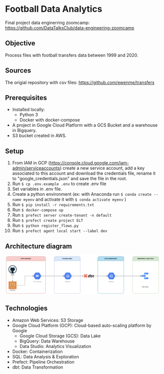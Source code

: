# Football Data Analytics

Final project data enginerring zoomcamp: https://github.com/DataTalksClub/data-engineering-zoomcamp

## Objective
Process files with football transfers data between 1999 and 2020.

## Sources
The origial repository with csv files: https://github.com/ewenme/transfers 

## Prerequisites
- Installed locally:
    - Python 3
    - Docker with docker-compose
- A project in Google Cloud Platform with a GCS Bucket and a warehouse in Bigquery.
- S3 bucket created in AWS. 

## Setup
1. From IAM in GCP (https://console.cloud.google.com/iam-admin/serviceaccounts) create a new service account, add a key associated to this account and download the credentials file, rename it to "google_credentials.json" and save the file in the root.
2. Run `$ cp .env.example .env` to create .env file
3. Set variables in .env file.
4. Create a python environment (ex: with Anaconda run `$ conda create --name myenv` and activate it with `$ conda activate myenv` ) 
5. Run `$ pip install -r requirements.txt`
6. Run `$ docker-compose up`
7. Run `$ prefect server create-tenant -n default`
8. Run `$ prefect create project ELT`
9. Run `$ python register_flows.py`
10. Run `$ prefect agent local start --label dev`



## Architecture diagram
<img src="images/architecture.png"/>


## Technologies
* Amazon Web Services: S3 Storage 
* Google Cloud Platform (GCP): Cloud-based auto-scaling platform by Google
    * Google Cloud Storage (GCS): Data Lake
    * BigQuery: Data Warehouse
    * Data Studio: Analytics Visualization
* Docker: Containerization
* SQL: Data Analysis & Exploration
* Prefect: Pipeline Orchestration
* dbt: Data Transformation